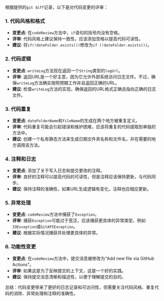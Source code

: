 根据提供的`git diff`记录，以下是对代码变更的评审：

### 1. 代码风格和格式
- **变更点**: 在`codeReview`方法中，`if`语句的括号内没有空格。
- **评审**: 代码风格上建议保持一致性，应该添加空格以提高代码可读性。
- **建议**: 将`if(!dateFolder.exists())`修改为`if (!dateFolder.exists())`。

### 2. 代码逻辑
- **变更点**: `writeLog`方法现在返回一个`String`类型的`logUrl`。
- **评审**: 返回URL是一个好主意，因为它允许外部系统访问日志文件。不过，确保`writeLog`方法确实按照预期工作并且返回正确的URL。
- **建议**: 检查`writeLog`方法的实现，确保返回的URL格式正确且指向正确的日志文件。

### 3. 代码重复
- **变更点**: `dateFolderName`和`fileName`的生成在两个地方被重复定义。
- **评审**: 代码重复可能会引起错误和维护困难，应该将重复的代码提取到单独的方法中。
- **建议**: 创建一个私有静态方法来生成日期文件夹名称和文件名，并在需要的地方调用该方法。

### 4. 注释和日志
- **变更点**: 添加了关于写入日志和提交更改的注释。
- **评审**: 良好的注释可以提高代码的可读性，但是注释应该保持更新，与代码同步。
- **建议**: 保持注释的准确性，如果URL生成逻辑有变化，注释也应相应更新。

### 5. 异常处理
- **变更点**: `codeReview`方法中捕获了`Exception`。
- **评审**: 捕获`Exception`可能过于宽泛，应该捕获更具体的异常类型，例如`IOException`或`GitAPIException`。
- **建议**: 根据实际情况捕获并处理更具体的异常。

### 6. 功能性变更
- **变更点**: 在`codeReview`方法中，提交消息被修改为“Add new file via GitHub Actions”。
- **评审**: 如果这是为了反映提交的上下文，这是一个好的实践。
- **建议**: 保持提交消息清晰和描述性，以便于理解提交的目的。

总结：代码变更带来了更好的日志记录和可访问性，但需要关注代码风格、重复代码的消除、异常处理和注释的准确性。